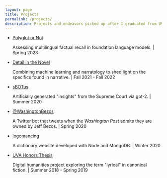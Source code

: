 ```yaml
---
layout: page
title: Projects
permalink: /projects/
description: Projects and endeavors picked up after I graduated from UVA.
---
```


<ul class="listing">
<li class="listing-item">
    <a href="/projects/polyglot" title="details">Polyglot or Not</a>
    <p>Assessing multilingual factual recall in foundation language models. | Spring 2023</p>
</li>
<li class="listing-item">
    <a href="/projects/details" title="details">Detail in the Novel</a>
    <p>Combining machine learning and narratology to shed light on the specifics found in narrative. | Fall 2021 - Fall 2022</p>
</li>
<li class="listing-item">
    <a href="/projects/sbotus" title="sbotus">sBOTus</a>
    <p>Artificially generated "insights" from the Supreme Court via gpt-2. | Summer 2020</p>
</li>
<li class="listing-item">
    <a href="/projects/wapo" title="logomancing">@WashingtonBezos</a> 
	<p>A Twitter bot that tweets when the <i>Washington Post</i> admits they are owned by Jeff Bezos. | Spring 2020</p>
</li>
<li class="listing-item">
    <a href="/projects/logomancing" title="logomancing">logomancing</a>
    <p>A dictionary website developed with Node and MongoDB. | Winter 2020</p>
</li>
<li class="listing-item">
    <a href="/projects/dtleaves" title="dtleaves">UVA Honors Thesis</a>
    <p>Digital humanities project exploring the term "lyrical" in canonical fiction. | Summer 2018 - Spring 2019</p>
</li>
</ul>
